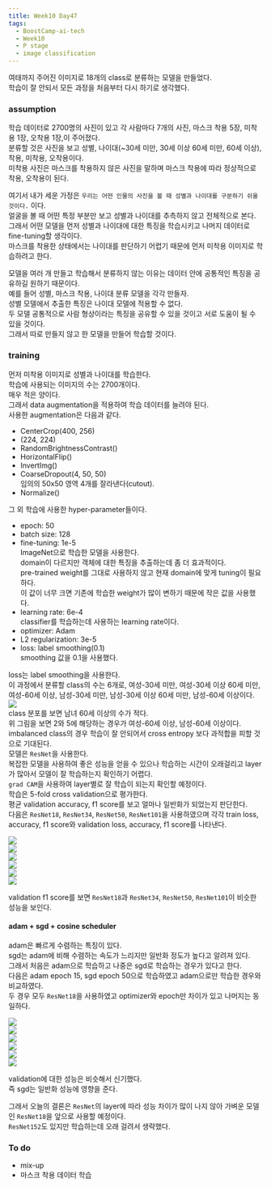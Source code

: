 ```yaml
---
title: Week10 Day47
tags:
  - BoostCamp-ai-tech
  - Week10
  - P stage
  - image classification
---
```


여태까지 주어진 이미지로 18개의 class로 분류하는 모델을 만들었다.  
학습이 잘 안되서 모든 과정을 처음부터 다시 하기로 생각했다.  

### assumption
학습 데이터로 2700명의 사진이 있고 각 사람마다 7개의 사진, 마스크 착용 5장, 미착용 1장, 오착용 1장,이 주어졌다.  
분류할 것은 사진을 보고 성별, 나이대(~30세 미만, 30세 이상 60세 미만, 60세 이상), 착용, 미착용, 오착용이다.  
미착용 사진은 마스크를 착용하지 않은 사진을 말하며 마스크 착용에 따라 정상적으로 착용, 오착용이 된다.  

여기서 내가 세운 가정은 `우리는 어떤 인물의 사진을 볼 때 성별과 나이대를 구분하기 쉬울 것이다.` 이다.  
얼굴을 볼 때 어떤 특정 부분만 보고 성별과 나이대를 추측하지 않고 전체적으로 본다.  
그래서 어떤 모델을 먼저 성별과 나이대에 대한 특징을 학습시키고 나머지 데이터로 fine-tuning할 생각이다.  
마스크를 착용한 상태에서는 나이대를 판단하기 어렵기 때문에 먼저 미착용 이미지로 학습하려고 한다.  

모델을 여러 개 만들고 학습해서 분류하지 않는 이유는 데이터 안에 공통적인 특징을 공유하길 원하기 때문이다.  
예를 들어 성별, 마스크 착용, 나이대 분류 모델을 각각 만들자.  
성별 모델에서 추출한 특징은 나이대 모델에 적용할 수 없다.  
두 모델 공통적으로 사람 형상이라는 특징을 공유할 수 있을 것이고 서로 도움이 될 수 있을 것이다.  
그래서 따로 만들지 않고 한 모델을 만들어 학습할 것이다.  

### training
먼저 미착용 이미지로 성별과 나이대를 학습한다.  
학습에 사용되는 이미지의 수는 2700개이다.  
매우 적은 양이다.  
그래서 data augmentation을 적용하여 학습 데이터를 늘려야 된다.  
사용한 augmentation은 다음과 같다.  
- CenterCrop(400, 256)
- (224, 224)
- RandomBrightnessContrast()
- HorizontalFlip()
- InvertImg()
- CoarseDropout(4, 50, 50)  
임의의 50x50 영역 4개를 잘라낸다(cutout).
- Normalize()

그 외 학습에 사용한 hyper-parameter들이다.  
- epoch: 50
- batch size: 128
- fine-tuning: 1e-5  
ImageNet으로 학습한 모델을 사용한다.  
domain이 다르지만 객체에 대한 특징을 추출하는데 좀 더 효과적이다.  
pre-trained weight를 그대로 사용하지 않고 현재 domain에 맞게 tuning이 필요하다.  
이 값이 너무 크면 기존에 학습한 weight가 많이 변하기 때문에 작은 값을 사용했다.  
- learning rate: 6e-4  
classifier를 학습하는데 사용하는 learning rate이다.  
- optimizer: Adam
- L2 regularization: 3e-5
- loss: label smoothing(0.1)  
smoothing 값을 0.1을 사용했다.

loss는 label smoothing을 사용한다.  
이 과정에서 분류할 class의 수는 6개로, 여성-30세 미만, 여성-30세 이상 60세 미만, 여성-60세 이상, 남성-30세 미만, 남성-30세 이상 60세 미만, 남성-60세 이상이다.  
![](/assets/images/91.png)  
class 분포를 보면 남녀 60세 이상의 수가 적다.  
위 그림을 보면 2와 5에 해당하는 경우가 여성-60세 이상, 남성-60세 이상이다.  
imbalanced class의 경우 학습이 잘 안되어서 cross entropy 보다 과적합을 피할 것으로 기대된다.  
모델은 `ResNet`을 사용한다.  
복잡한 모델을 사용하여 좋은 성능을 얻을 수 있으나 학습하는 시간이 오래걸리고 layer가 많아서 모델이 잘 학습하는지 확인하기 어렵다.  
`grad CAM`을 사용하여 layer별로 잘 학습이 되는지 확인할 예정이다.  
학습은 5-fold cross validation으로 평가한다.  
평균 validation accuracy, f1 score를 보고 얼마나 일반화가 되었는지 판단한다.  
다음은 `ResNet18`, `ResNet34`, `ResNet50`, `ResNet101`을 사용하였으며 각각 train loss, accuracy, f1 score와 validation loss, accuracy, f1 score를 나타낸다.  

![](/assets/images/92.png)  
![](/assets/images/93.png)  
![](/assets/images/94.png)  
![](/assets/images/95.png)  
![](/assets/images/96.png)  
![](/assets/images/97.png)

validation f1 score를 보면 `ResNet18`과 `ResNet34`, `ResNet50`, `ResNet101`이 비슷한 성능을 보인다.  

#### adam + sgd + cosine scheduler
adam은 빠르게 수렴하는 특징이 있다.  
sgd는 adam에 비해 수렴하는 속도가 느리지만 일반화 정도가 높다고 알려져 있다.  
그래서 처음은 adam으로 학습하고 나중은 sgd로 학습하는 경우가 있다고 한다.  
다음은 adam epoch 15, sgd epoch 50으로 학습하였고 adam으로만 학습한 경우와 비교하였다.  
두 경우 모두 `ResNet18`을 사용하였고 optimizer와 epoch만 차이가 있고 나머지는 동일하다.  

![](/assets/images/98.png)  
![](/assets/images/99.png)  
![](/assets/images/100.png)  
![](/assets/images/101.png)  
![](/assets/images/102.png)  
![](/assets/images/103.png)  

validation에 대한 성능은 비슷해서 신기했다.  
즉 sgd는 일반화 성능에 영향을 준다.  

그래서 오늘의 결론은 `ResNet`의 layer에 따라 성능 차이가 많이 나지 않아 가벼운 모델인 `ResNet18`을 앞으로 사용할 예정이다.  
`ResNet152`도 있지만 학습하는데 오래 걸려서 생략했다.  

### To do
- mix-up
- 마스크 착용 데이터 학습
